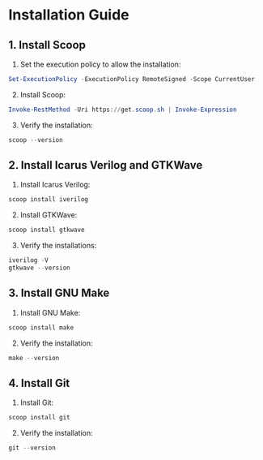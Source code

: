 # Installation Guide

## 1. Install Scoop

1. Set the execution policy to allow the installation:

```powershell
Set-ExecutionPolicy -ExecutionPolicy RemoteSigned -Scope CurrentUser
```

2. Install Scoop:

```powershell
Invoke-RestMethod -Uri https://get.scoop.sh | Invoke-Expression
```

3. Verify the installation:

```powershell
scoop --version
```

## 2. Install Icarus Verilog and GTKWave

1. Install Icarus Verilog:

```powershell
scoop install iverilog
```

2. Install GTKWave:

```powershell
scoop install gtkwave
```

3. Verify the installations:

```powershell
iverilog -V
gtkwave --version
```

## 3. Install GNU Make

1. Install GNU Make:

```powershell
scoop install make
```

2. Verify the installation:

```powershell
make --version
```

## 4. Install Git

1. Install Git:

```powershell
scoop install git
```

2. Verify the installation:

```powershell
git --version
```